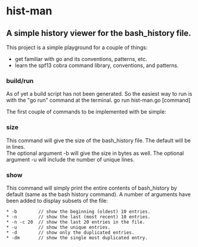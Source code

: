 # hist-man

## A simple history viewer for the bash_history file.

This project is a simple playground for a couple of things:
* get familiar with go and its conventions, patterns, etc.
* learn the spf13 cobra command library, conventions, and patterns.

### build/run
As of yet a build script has not been generated.  So the easiest way to run is with the "go run" command at the terminal.
go run hist-man.go [command]

The first couple of commands to be implemented with be simple:

### size
This command will give the size of the bash_history file.  The default will be in lines.  
The optional argument -b will give the size in bytes as well.
The optional argument -u will include the number of unique lines.  


### show
This command will simply print the entire contents of bash_history by default (same as the bash history command).  A number of arguments have been added to display subsets of the file:

	* -b		// show the beginning (oldest) 10 entries.
	* -n		// show the last (most recent) 10 entries.
	* -n -c 20	// show the last 20 entries in the file.
	* -u 		// show the unique entries.
	* -d		// show only the duplicated entries.
	* -dm		// show the single most duplicated entry.
